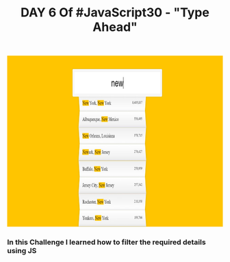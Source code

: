<h1 align="center">DAY 6 Of #JavaScript30 - "Type Ahead"</h1>
<br>
<p align="center">
  <img src="output.jpg" height="400px" width="800px">
</p>
<h3>In this Challenge I learned how to filter the required details using JS</h3>
